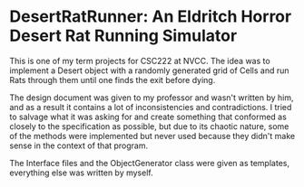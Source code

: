 # DesertRatRunner: An Eldritch Horror Desert Rat Running Simulator

This is one of my term projects for CSC222 at NVCC. The idea was to implement a Desert object with a randomly generated grid of Cells and run Rats through
them until one finds the exit before dying.

The design document was given to my professor and wasn't written by him, and as a result it contains a lot of inconsistencies and contradictions. 
I tried to salvage what it was asking for and create something that conformed as closely to the specification as possible, but due to its chaotic 
nature, some of the methods were implemented but never used because they didn't make sense in the context of that program.

The Interface files and the ObjectGenerator class were given as templates, everything else was written by myself.
